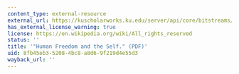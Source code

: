 ```yaml
---
content_type: external-resource
external_url: https://kuscholarworks.ku.edu/server/api/core/bitstreams/2c0767ab-8fd3-4a3d-83d3-aa653d40b226/content
has_external_license_warning: true
license: https://en.wikipedia.org/wiki/All_rights_reserved
status: ''
title: '"Human Freedom and the Self." (PDF)'
uid: 8fb45eb3-5208-4bc8-a8d6-9f219d4e55d3
wayback_url: ''
---
```

